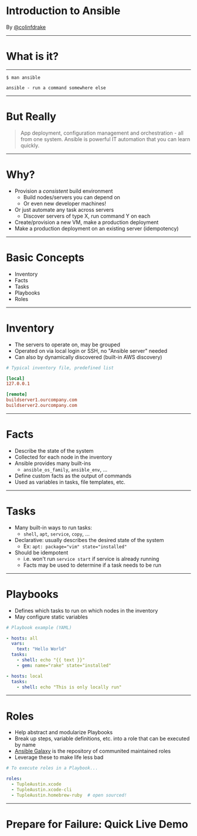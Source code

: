 <!-- $theme: default -->

# Introduction to Ansible

By [@colinfdrake](https://twitter.com/colinfdrake)

---

# What is it?

---

```text
$ man ansible

ansible - run a command somewhere else
```

---

# But Really

> App deployment, configuration management and orchestration - all from one system. Ansible is powerful IT automation that you can learn quickly.

---

# Why?

- Provision a _consistent_ build environment
	- Build nodes/servers you can depend on
	- Or even new developer machines!
- Or just automate any task across servers
	- Discover servers of type X, run command Y on each
- Create/provision a new VM, make a production deployment
- Make a production deployment on an existing server (idempotency)

---

# Basic Concepts

- Inventory
- Facts
- Tasks
- Playbooks
- Roles

---

# Inventory

- The servers to operate on, may be grouped
- Operated on via local login or SSH, no "Ansible server" needed
- Can also by dynamically discovered (built-in AWS discovery)

```ini
# Typical inventory file, predefined list

[local]
127.0.0.1

[remote]
buildserver1.ourcompany.com
buildserver2.ourcompany.com
```

---

# Facts

- Describe the state of the system
- Collected for each node in the inventory
- Ansible provides many built-ins
	- `ansible_os_family`, `ansible_env`, ...
- Define custom facts as the output of commands
- Used as variables in tasks, file templates, etc.

---

# Tasks

- Many built-in ways to run tasks:
	- `shell`, `apt`, `service`, `copy`, ...
- Declarative: usually describes the desired state of the system
	- Ex: `apt: package="vim" state="installed"`
- Should be idempotent
	- i.e. won't run `service start` if service is already running
	- Facts may be used to determine if a task needs to be run

---

# Playbooks

- Defines which tasks to run on which nodes in the inventory
- May configure static variables

```yaml
# Playbook example (YAML)

- hosts: all
  vars:
    text: "Hello World"
  tasks:
    - shell: echo "{{ text }}"
    - gem: name="rake" state="installed"

- hosts: local
  tasks:
    - shell: echo "This is only locally run"
```

---

# Roles

- Help abstract and modularize Playbooks
- Break up steps, variable definitions, etc. into a role that can be executed by name
- [Ansible Galaxy](https://galaxy.ansible.com/) is the repository of communited maintained roles
- Leverage these to make life less bad

```yaml
# To execute roles in a Playbook...

roles:
  - TupleAustin.xcode
  - TupleAustin.xcode-cli
  - TupleAustin.homebrew-ruby  # open sourced!
```

---

# Prepare for Failure: Quick Live Demo
